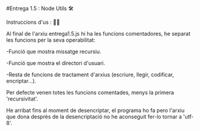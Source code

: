 #Entrega 1.5 : Node Utils 🛠️

Instruccions d'us : 🧙‍♂️

Al final de l'arxiu entrega1.5.js hi ha les funcions comentadores, he separat les funcions per la seva operabilitat:

-Funció que mostra missatge recursiu.

-Funció que mostra el directori d'usuari.

-Resta de funcions de tractament d'arxius (escriure, llegir, codificar, encriptar...).

Per defecte venen totes les funcions comentades, menys la primera 'recursivitat'.

He arribat fins al moment de desencriptar, el programa ho fa pero l'arxiu que dona desprès de la desencriptació no he aconseguit fer-lo tornar a 'utf-8'.

